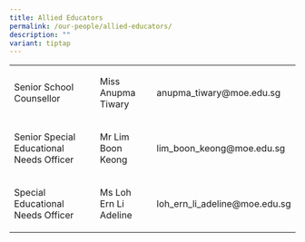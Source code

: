 ```yaml
---
title: Allied Educators
permalink: /our-people/allied-educators/
description: ""
variant: tiptap
---
```

<table style="minWidth: 75px">
<colgroup>
<col>
<col>
<col>
</colgroup>
<tbody>
<tr>
<td rowspan="1" colspan="1">
<p>Senior School Counsellor</p>
</td>
<td rowspan="1" colspan="1">
<p>Miss Anupma Tiwary</p>
</td>
<td rowspan="1" colspan="1">
<p>anupma_tiwary@moe.edu.sg</p>
</td>
</tr>
<tr>
<td rowspan="1" colspan="1">
<p>Senior Special Educational Needs Officer</p>
</td>
<td rowspan="1" colspan="1">
<p>Mr Lim Boon Keong</p>
</td>
<td rowspan="1" colspan="1">
<p>lim_boon_keong@moe.edu.sg</p>
</td>
</tr>
<tr>
<td rowspan="1" colspan="1">
<p>Special Educational Needs Officer</p>
</td>
<td rowspan="1" colspan="1">
<p>Ms Loh Ern Li Adeline</p>
</td>
<td rowspan="1" colspan="1">
<p>loh_ern_li_adeline@moe.edu.sg</p>
</td>
</tr>
</tbody>
</table>
<p></p>